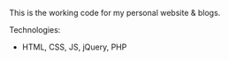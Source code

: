 This is the working code for my personal website & blogs.

Technologies:
- HTML, CSS, JS, jQuery, PHP
